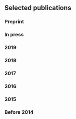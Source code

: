## Selected publications

### Preprint

### In press

### 2019

### 2018

### 2017

### 2016

### 2015

### Before 2014
